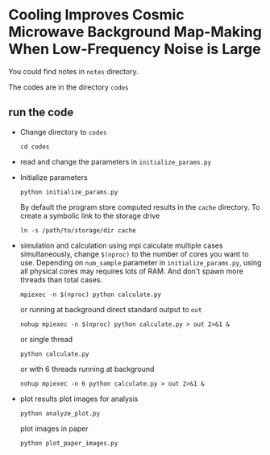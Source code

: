 # Cooling Improves Cosmic Microwave Background Map-Making When Low-Frequency Noise is Large

You could find notes in `notes` directory.

The codes are in the directory `codes`

## run the code
- Change directory to `codes`
  ```
  cd codes
  ```
- read and change the parameters in `initialize_params.py`
- Initialize parameters
  ```
  python initialize_params.py
  ```
  
  By default the program store computed results in the `cache` directory.
  To create a symbolic link to the storage drive
  ```
  ln -s /path/to/storage/dir cache
  ```

- simulation and calculation
  using mpi calculate multiple cases simultaneously, change `$(nproc)` to the number of cores you want to use.
  Depending on `num_sample` parameter in `initialize_params.py`, using all physical cores may requires lots of RAM.
  And don't spawn more threads than total cases.
  ```
  mpiexec -n $(nproc) python calculate.py
  ```
  or running at background direct standard output to `out`
  ```
  nohup mpiexec -n $(nproc) python calculate.py > out 2>&1 &
  ```
  or single thread
  ```
  python calculate.py
  ```
  or with 6 threads running at background
  ```
  nohup mpiexec -n 6 python calculate.py > out 2>&1 &
  ```

- plot results
  plot images for analysis
  ```
  python analyze_plot.py
  ```
  
  plot images in paper
  ```
  python plot_paper_images.py
  ```
